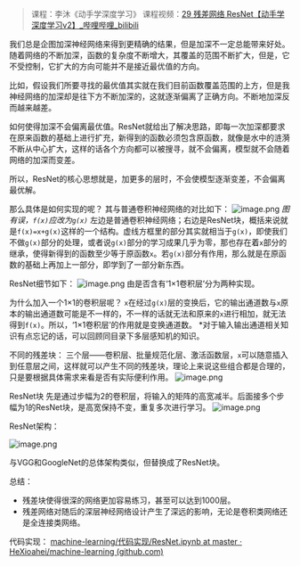 > 课程：李沐《动手学深度学习》
> 课程视频：[29 残差网络 ResNet【动手学深度学习v2】_哔哩哔哩_bilibili](https://www.bilibili.com/video/BV1bV41177ap/?spm_id_from=333.1007.top_right_bar_window_history.content.click&vd_source=327f3e87e497fe83b3515199232efd15)


我们总是企图加深神经网络来得到更精确的结果，但是加深不一定总能带来好处。随着网络的不断加深，函数的复杂度不断增大，其覆盖的范围不断扩大，但是，它不受控制，它扩大的方向可能并不是接近最优值的方向。

比如，假设我们所要寻找的最优值其实就在我们目前函数覆盖范围的上方，但是我神经网络的加深却是往下方不断加深的，这就逐渐偏离了正确方向。不断地加深反而越来越差。

如何使得加深不会偏离最优值。ResNet就给出了解决思路，即每一次加深都要求在原来函数的基础上进行扩充，新得到的函数必须包含原函数，就像是水中的涟漪不断从中心扩大，这样的话各个方向都可以被搜寻，就不会偏离，模型就不会随着网络的加深而变差。

所以，ResNet的核心思想就是，加更多的层时，不会使模型逐渐变差，不会偏离最优解。

那么具体是如何实现的呢？
其与普通卷积神经网络的对比如下：
![image.png](https://youki-1330066034.cos.ap-guangzhou.myqcloud.com/machine-learning/202410050935632.png)
*图有误，`f(x)`应改为`g(x)`*
左边是普通卷积神经网络；右边是ResNet块，概括来说就是`f(x)=x+g(x)`这样的一个结构。虚线方框里的部分其实就相当于`g(x)`，即使我们不做`g(x)`部分的处理，或者说`g(x)`部分的学习成果几乎为零，那也存在着`x`部分的继承，使得新得到的函数至少等于原函数`x`。若`g(x)`部分有作用，那么就是在原函数的基础上再加上一部分，即学到了一部分新东西。

ResNet细节如下：
![image.png](https://youki-1330066034.cos.ap-guangzhou.myqcloud.com/machine-learning/202410050953693.png)
由是否含有‘1×1卷积层’分为两种实现。

为什么加入一个1×1的卷积层呢？
`x`在经过`g(x)`层的变换后，它的输出通道数与`x`原本的输出通道数可能是不一样的，不一样的话就无法和原来的`x`进行相加，就无法得到`f(x)`。所以，‘1×1卷积层’的作用就是变换通道数。
*对于输入输出通道相关知识有点忘记的话，可以回顾同目录下多层感知机的知识。

不同的残差块：
三个层——卷积层、批量规范化层、激活函数层，`x`可以随意插入到任意层之间，这样就可以产生不同的残差块，理论上来说这些组合都是合理的，只是要根据具体需求来看是否有实际便利作用。
![image.png](https://youki-1330066034.cos.ap-guangzhou.myqcloud.com/machine-learning/202410051022201.png)

ResNet块
先是通过步幅为2的卷积层，将输入的矩阵的高宽减半。后面接多个步幅为1的ResNet块，是高宽保持不变，重复多次进行学习。
![image.png](https://youki-1330066034.cos.ap-guangzhou.myqcloud.com/machine-learning/202410052331149.png)

ResNet架构：

![image.png](https://youki-1330066034.cos.ap-guangzhou.myqcloud.com/machine-learning/202410052333668.png)

与VGG和GoogleNet的总体架构类似，但替换成了ResNet块。

总结：
* 残差块使得很深的网络更加容易练习，甚至可以达到1000层。
* 残差网络对随后的深层神经网络设计产生了深远的影响，无论是卷积类网络还是全连接类网络。

代码实现：
[machine-learning/代码实现/ResNet.ipynb at master · HeXioahei/machine-learning (github.com)](https://github.com/HeXioahei/machine-learning/blob/master/%E4%BB%A3%E7%A0%81%E5%AE%9E%E7%8E%B0/ResNet.ipynb)
